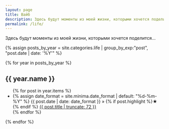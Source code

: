 ```yaml
---
layout: page
title: Вайб
description: Здесь будут моменты из моей жизни, которыми хочется поделится.
permalink: /life/
---
```


Здесь будут моменты из моей жизни, которыми хочется поделится...

{% assign posts_by_year = site.categories.life | group_by_exp:"post", "post.date | date: '%Y'" %}

{% for year in posts_by_year %}
<h2>{{ year.name }}</h2>
<ul>
  {% for post in year.items %}
    <!-- <li>
      {{ post.date | date_to_string  | split: " " | slice: 0, 2 | join: " " }} » 
      {% if post.highlight %}&starf; {% endif %}
      <a href="{{ post.url }}" title="{{ post.title }}">
        {{ post.title | truncate: 72 }}
      </a>
    </li> -->
    <li>
      {% assign date_format = site.minima.date_format | default: "%d-%m-%Y" %}
      {{ post.date | date: date_format }} »
      <!-- &verbar; {{ post.category | capitalize }} -->
      {% if post.highlight %}&starf; {% endif %}
      <a href="{{ post.url }}" title="{{ post.title }}">
        {{ post.title | truncate: 72 }}
      </a>
    </li>
  {% endfor %}
</ul>
{% endfor %}